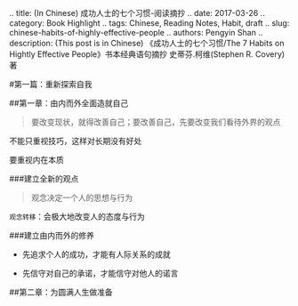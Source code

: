 .. title: (In Chinese) 成功人士的七个习惯-阅读摘抄
.. date: 2017-03-26
.. category: Book Highlight
.. tags: Chinese, Reading Notes, Habit, draft
.. slug: chinese-habits-of-highly-effective-people
.. authors: Pengyin Shan
.. description: (This post is in Chinese) 《成功人士的七个习惯/The 7 Habits on Hightly Effective People》书本经典语句摘抄 史蒂芬.柯维(Stephen R. Covery)著 

#第一篇：重新探索自我

##第一章：由内而外全面造就自己

>要改变现状，就得改善自己；要改善自己，先要改变我们看待外界的观点

不能只重视技巧，这样对长期没有好处

要重视内在本质

###建立全新的观点

>观念决定一个人的思想与行为

`观念转移`：会极大地改变人的态度与行为

###建立由内而外的修养

- 先追求个人的成功，才能有人际关系的成就

- 先信守对自己的承诺，才能信守对他人的诺言

##第二章：为圆满人生做准备



